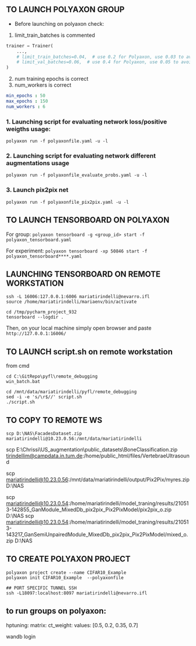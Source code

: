 ##  TO LAUNCH POLYAXON GROUP
- Before launching on polyaxon check:
1. limit_train_batches is commented
```python
trainer = Trainer(
    ...,
    # limit_train_batches=0.04,  # use 0.2 for Polyaxon, use 0.03 to avoid memory error on Anna's computer
    # limit_val_batches=0.06,  # use 0.4 for Polyaxon, use 0.05 to avoid memory error on Anna's computer
)
```

2. num training epochs is correct
3. num_workers is correct

```yaml
min_epochs : 50
max_epochs : 150
num_workers : 6
```

### 1. Launching script for evaluating network loss/positive weigths usage:
```polyaxon run -f polyaxonfile.yaml -u -l```

### 2. Launching script for evaluating network different augmentations usage
```polyaxon run -f polyaxonfile_evaluate_probs.yaml -u -l```

### 3. Launch pix2pix net
```polyaxon run -f polyaxonfile_pix2pix.yaml -u -l```



## TO LAUNCH TENSORBOARD ON POLYAXON ############

For group: 
```polyaxon tensorboard -g <group_id> start -f polyaxon_tensorboard.yaml```

For experiment:
```polyaxon tensorboard -xp 50846 start -f polyaxon_tensorboard****.yaml```


## LAUNCHING TENSORBOARD ON REMOTE WORKSTATION ##########
```
ssh -L 16006:127.0.0.1:6006 mariatirindelli@nevarro.ifl
source /home/mariatirindelli/mariaenv/bin/activate

cd /tmp/pycharm_project_932
tensorboard --logdir .
```

Then, on your local machine simply open browser and paste
```http://127.0.0.1:16006/```


## TO LAUNCH script.sh on remote workstation ############

from cmd
```
cd C:\GitRepo\pyfl\remote_debugging
win_batch.bat

cd /mnt/data/mariatirindelli/pyfl/remote_debugging
sed -i -e 's/\r$//' script.sh
./script.sh 
```


## TO COPY TO REMOTE WS
```
scp D:\NAS\FacadesDataset.zip mariatirindelli@10.23.0.56:/mnt/data/mariatirindelli
```
scp E:\Chrissi\US_augmentation\public_datasets\BoneClassification.zip tirindellim@campdata.in.tum.de:/home/public_html/files/VertebraeUltrasound



scp mariatirindelli@10.23.0.56:/mnt/data/mariatirindelli/output/Pix2Pix/myres.zip D:\NAS

scp mariatirindelli@10.23.0.54:/home/mariatirindelli/model_traning/results/210513-142855_GanModule_MixedDb_pix2pix_Pix2PixModel/pix2pix_o.zip D:\NAS
scp mariatirindelli@10.23.0.54:/home/mariatirindelli/model_traning/results/210513-143217_GanSemiUnpairedModule_MixedDb_pix2pix_Pix2PixModel/mixed_o.zip D:\NAS

## TO CREATE POLYAXON PROJECT
```
polyaxon project create --name CIFAR10_Example
polyaxon init CIFAR10_Example  --polyaxonfile

## PORT SPECIFIC TUNNEL SSH
ssh -L18097:localhost:8097 mariatirindelli@nevarro.ifl
```


## to run groups on polyaxon: 
hptuning:
  matrix:
    ct_weight:
      values: [0.5, 0.2, 0.35, 0.7]

wandb login
